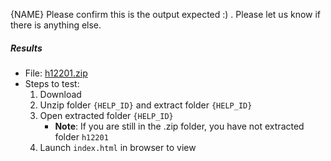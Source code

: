 {NAME} Please confirm this is the output expected :) . Please let us know if there is anything else.

##### Results
- File: [h12201.zip](/uploads/cbb1151eda7354519a575d3bd65a260d/h12201.zip)
- Steps to test:
   1. Download
   2. Unzip folder `{HELP_ID}` and extract folder `{HELP_ID}`
   3. Open extracted folder `{HELP_ID}`
      - **Note**: If you are still in the .zip folder, you have not extracted folder `h12201`
   4. Launch `index.html` in browser to view